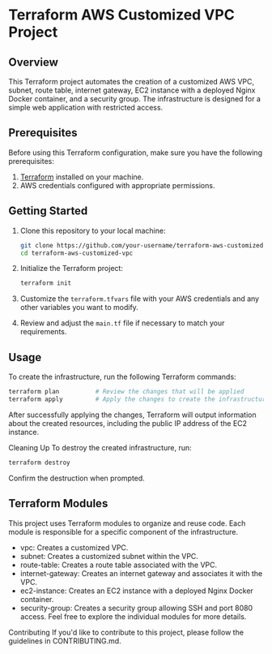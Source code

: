 # Terraform AWS Customized VPC Project

## Overview

This Terraform project automates the creation of a customized AWS VPC, subnet, route table, internet gateway, EC2 instance with a deployed Nginx Docker container, and a security group. The infrastructure is designed for a simple web application with restricted access.

## Prerequisites

Before using this Terraform configuration, make sure you have the following prerequisites:

1. [Terraform](https://www.terraform.io/) installed on your machine.
2. AWS credentials configured with appropriate permissions.

## Getting Started

1. Clone this repository to your local machine:

    ```bash
    git clone https://github.com/your-username/terraform-aws-customized-vpc.git
    cd terraform-aws-customized-vpc
    ```

2. Initialize the Terraform project:

    ```bash
    terraform init
    ```

3. Customize the `terraform.tfvars` file with your AWS credentials and any other variables you want to modify.

4. Review and adjust the `main.tf` file if necessary to match your requirements.

## Usage

To create the infrastructure, run the following Terraform commands:

```bash
terraform plan          # Review the changes that will be applied
terraform apply         # Apply the changes to create the infrastructure
```

After successfully applying the changes, Terraform will output information about the created resources, including the public IP address of the EC2 instance.

Cleaning Up
To destroy the created infrastructure, run:

```bash
terraform destroy
```
Confirm the destruction when prompted.

## Terraform Modules
This project uses Terraform modules to organize and reuse code. Each module is responsible for a specific component of the infrastructure.

- vpc: Creates a customized VPC.
- subnet: Creates a customized subnet within the VPC.
- route-table: Creates a route table associated with the VPC.
- internet-gateway: Creates an internet gateway and associates it with the VPC.
- ec2-instance: Creates an EC2 instance with a deployed Nginx Docker container.
- security-group: Creates a security group allowing SSH and port 8080 access.
Feel free to explore the individual modules for more details.

Contributing
If you'd like to contribute to this project, please follow the guidelines in CONTRIBUTING.md.







